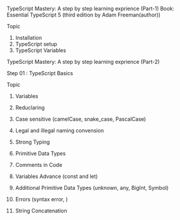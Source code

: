 TypeScript Mastery: A step by step learning exprience     (Part-1)
Book: Essential TypeScript 5 (third edition by Adam Freeman(author))

Topic
1. Installation
2. TypeScript setup
3. TypeScript Variables


TypeScript Mastery: A step by step learning exprience     (Part-2)

Step 01 : TypeScript Basics

Topic
1. Variables
2. Reduclaring
3. Case sensitive   (camelCase, snake_case, PascalCase)
4. Legal and illegal naming convension

5. Strong Typing
6. Primitive Data Types
7. Comments in Code
8. Variables Advance   (const and let)

9. Additional Primitive Data Types  (unknown, any, BigInt, Symbol)
10. Errors  (syntax error, )
11. String Concatenation